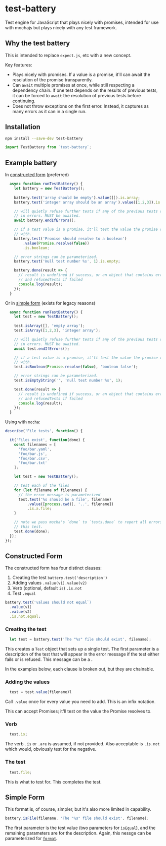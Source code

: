 # test-battery

Test engine for JavaScript that plays nicely with promises, intended for use
with mochajs but plays nicely with any test framework.

## Why the test battery

This is intended to replace `expect.js`, etc with a new concept.

Key features:

- Plays nicely with promises. If a value is a promise, it'll can await the
  resolution of the promise transparently.
- Can `await` multiple promises at once, while still respecting a dependency
  chain. If one test depends on the results of previous tests, it can be
  forced to `await` the resolution of previous tests before continuing.
- Does not throw exceptions on the first error. Instead, it captures as many
  errors as it can in a single run.

## Installation

```sh
npm install --save-dev test-battery
```

```javascript
import TestBattery from `test-battery`;
```

## Example battery

In [constructed form](#constructed-form) (preferred)

```javascript
  async function runTestBattery() {
    let battery = new TestBattery();
    
    battery.test('array should be empty').value([]).is.array;
    battery.test('integer array should be an array').value([1,2,3]).is.array;

    // will quietly refuse further tests if any of the previous tests resulted
    // in errors. MUST be awaited.
    await battery.endIfErrors();

    // if a test value is a promise, it'll test the value the promise resolves
    // with.
    battery.test('Promise should resolve to a boolean')
        .value(Promise.resolve(false))
        .is.boolean;

    // error strings can be parameterized.
    battery.test('null test number %s', 1).is.empty;

    battery.done(result => {
      // result is undefined if success, or an object that contains errors
      // and refusedTests if failed
      console.log(result);
    });
  }
```

Or in [simple form](#simple-form) (exists for legacy reasons)

```javascript
  async function runTestBattery() {
    let test = new TestBattery();
    
    test.isArray([], 'empty array');
    test.isArray([1,2,3], 'integer array');

    // will quietly refuse further tests if any of the previous tests resulted
    // in errors. MUST be awaited.
    await test.endIfErrors();

    // if a test value is a promise, it'll test the value the promise resolves
    // with.
    test.isBoolean(Promise.resolve(false), 'boolean false');

    // error strings can be parameterized.
    test.isEmptyString('', 'null test number %s', 1);

    test.done(result => {
      // result is undefined if success, or an object that contains errors
      // and refusedTests if failed
      console.log(result);
    });
  }
```

Using with `mocha`:

```javascript
describe('File tests', function() {

  it('Files exist', function(done) {
    const filenames = [
      'foo/bar.yaml',
      'foo/bar.js',
      'foo/bar.csv',
      'foo/bar.txt'
    ];

    let test = new TestBattery();

    // test each of the files
    for (let filename of filenames) {
      // the error message is parameterized
      test.test('%s should be a file', filename)
          .value([process.cwd(), '..', filename])
          .is.a.file;
    }

    // note we pass mocha's `done` to `tests.done` to report all errors in
    // this test.
    test.done(done);
  });
});

```

## Constructed Form

The constructed form has four distinct clauses:

1) Creating the test `battery.test('description')`
1) Adding values `.value(v1).value(v2)`
1) Verb (optional, default `is`) `.is.not`
1) Test `.equal`

```javascript
battery.test('values should not equal`)
  .value(v1)
  .value(v2)
  .is.not.equal;
```

### Creating the test

```javascript
  let test = battery.test('The "%s" file should exist', filename);
```

This creates a `Test` object that sets up a single test. The first parameter is a description of the test that will appear in the error message if the test either fails or is refused. This message can be a .

In the examples below, each clause is broken out, but they are chainable.

### Adding the values

```javascript
  test = test.value(filename)l
```

Call `.value` once for every value you need to add. This is an infix notation.

This can accept Promises; it'll test on the value the Promise resolves to.

### Verb

```javascript
  test.is;
```

The verb `.is` or `.are` is assumed, if not provided. Also acceptable is `.is.not` which would, obviously test for the negative.

### The test

```javascript
  test.file;
```

This is what to test for. This completes the test.

## Simple Form

This format is, of course, simpler, but it's also more limited in capability.

```javascript
battery.isFile(filename, 'The "%s" file should exist', filename);
```

The first parameter is the test value (two parameters for `isEqual`), and the remaining parameters are for the description. Again, this nessge can be parameterized for [`format`](https://www.npmjs.com/package/format).
